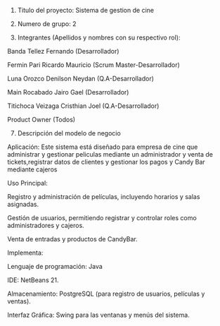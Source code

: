 1. Titulo del proyecto: Sistema de gestion de cine
   
3. Numero de grupo: 2
   
5. Integrantes (Apellidos y nombres con su respectivo rol):
   
Banda Tellez Fernando   (Desarrollador)

Fermin Pari Ricardo Mauricio (Scrum Master-Desarrollador)

Luna Orozco Denilson Neydan (Q.A-Desarrollador)

Main Rocabado Jairo Gael (Desarrollador)

Titichoca Veizaga Cristhian Joel (Q.A-Desarrollador)

Product Owner (Todos)

7. Descripción del modelo de negocio 

Aplicación:
Este sistema está diseñado para empresa de cine que administrar y gestionar peliculas mediante un administrador y venta de tickets,registrar datos de clientes y gestionar los pagos y Candy Bar mediante cajeros

Uso Principal:

Registro y administración de películas, incluyendo horarios y salas asignadas.

Gestión de usuarios, permitiendo registrar y controlar roles como administradores y cajeros.

Venta de entradas y productos de CandyBar.

Implementa: 

Lenguaje de programación: Java 

IDE: NetBeans 21.

Almacenamiento: PostgreSQL (para registro de usuarios, películas y ventas).

Interfaz Gráfica: Swing para las ventanas y menús del sistema.
